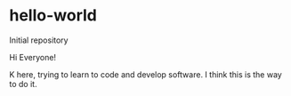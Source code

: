 # hello-world
Initial repository

Hi Everyone!

K here, trying to learn to code and develop software.
I think this is the way to do it.
